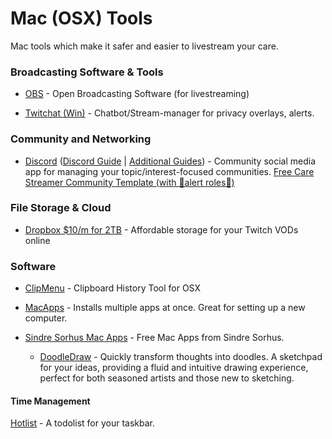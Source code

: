 # Mac (OSX) Tools 
Mac tools which make it safer and easier to livestream your care.

### Broadcasting Software & Tools
* [OBS](https://obsproject.com/download) - Open Broadcasting Software (for livestreaming)

* [Twitchat (Win)](https://twitchat.fr/) - Chatbot/Stream-manager for privacy overlays, alerts.

### Community and Networking

* [Discord](https://discord.com/download) ([Discord Guide](https://discordguide.github.io/#/desktop) | [Additional Guides](https://github.com/Ki-er/awesome-discord-tools?tab=readme-ov-file#guides)) - Community social media app for managing your topic/interest-focused communities. [Free Care Streamer Community Template (with 🔔alert roles🔔)](https://medium.com/@faulknerfellowship/care-stream-discord-template-community-roles-command-setup-bdefb118e263)



### File Storage & Cloud

* [Dropbox $10/m for 2TB](https://www.dropbox.com/register) - Affordable storage for your Twitch VODs online

### Software
* [ClipMenu](https://www.clipmenu.com/) - Clipboard History Tool for OSX

* [MacApps](https://macapps.link/en/) - Installs multiple apps at once. Great for setting up a new computer.

* [Sindre Sorhus Mac Apps](https://sindresorhus.com/apps) - Free Mac Apps from Sindre Sorhus.

  * [DoodleDraw](https://apps.apple.com/us/app/doodle-draw/id6476447055) - Quickly transform thoughts into doodles. A sketchpad for your ideas, providing a fluid and intuitive drawing experience, perfect for both seasoned artists and those new to sketching.


#### Time Management

[Hotlist](https://pqina.nl/hotlist) - A todolist for your taskbar.